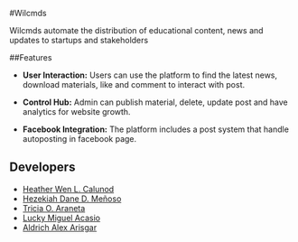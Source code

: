 #Wilcmds

Wilcmds automate the distribution of educational content, news and updates to startups and stakeholders

##Features

- **User Interaction:**
  Users can use the platform to find the latest news, download materials, like and comment to interact with post.

- **Control Hub:**
  Admin can publish material, delete, update post and have analytics for website growth.

- **Facebook Integration:**
  The platform includes a post system that handle autoposting in facebook page.

## Developers
- [Heather Wen L. Calunod](https://github.com/HeatherWenCalunod)
- [Hezekiah Dane D. Meñoso](https://github.com/hezekiahdane)
- [Tricia O. Araneta](https://github.com/trciarnt)
- [Lucky Miguel Acasio](https://github.com/WahwahU)
- [Aldrich Alex Arisgar](https://github.com/AldrichArisgar)
